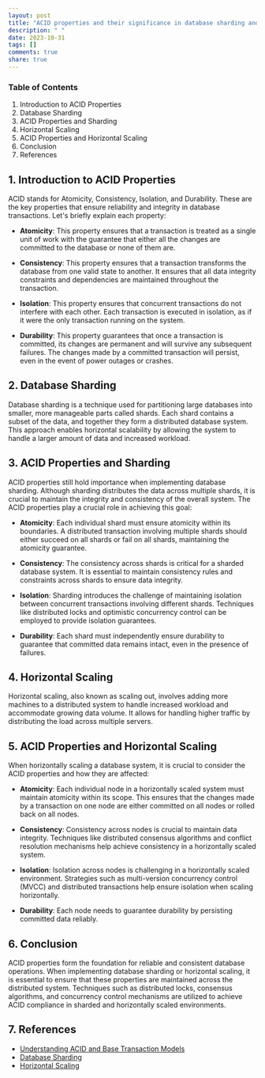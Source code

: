 ```yaml
---
layout: post
title: "ACID properties and their significance in database sharding and horizontal scaling"
description: " "
date: 2023-10-31
tags: []
comments: true
share: true
---
```


### Table of Contents
1. Introduction to ACID Properties
2. Database Sharding
3. ACID Properties and Sharding
4. Horizontal Scaling
5. ACID Properties and Horizontal Scaling
6. Conclusion
7. References

## 1. Introduction to ACID Properties

ACID stands for Atomicity, Consistency, Isolation, and Durability. These are the key properties that ensure reliability and integrity in database transactions. Let's briefly explain each property:

- **Atomicity**: This property ensures that a transaction is treated as a single unit of work with the guarantee that either all the changes are committed to the database or none of them are.

- **Consistency**: This property ensures that a transaction transforms the database from one valid state to another. It ensures that all data integrity constraints and dependencies are maintained throughout the transaction.

- **Isolation**: This property ensures that concurrent transactions do not interfere with each other. Each transaction is executed in isolation, as if it were the only transaction running on the system.

- **Durability**: This property guarantees that once a transaction is committed, its changes are permanent and will survive any subsequent failures. The changes made by a committed transaction will persist, even in the event of power outages or crashes.

## 2. Database Sharding

Database sharding is a technique used for partitioning large databases into smaller, more manageable parts called shards. Each shard contains a subset of the data, and together they form a distributed database system. This approach enables horizontal scalability by allowing the system to handle a larger amount of data and increased workload.

## 3. ACID Properties and Sharding

ACID properties still hold importance when implementing database sharding. Although sharding distributes the data across multiple shards, it is crucial to maintain the integrity and consistency of the overall system. The ACID properties play a crucial role in achieving this goal:

- **Atomicity**: Each individual shard must ensure atomicity within its boundaries. A distributed transaction involving multiple shards should either succeed on all shards or fail on all shards, maintaining the atomicity guarantee.

- **Consistency**: The consistency across shards is critical for a sharded database system. It is essential to maintain consistency rules and constraints across shards to ensure data integrity.

- **Isolation**: Sharding introduces the challenge of maintaining isolation between concurrent transactions involving different shards. Techniques like distributed locks and optimistic concurrency control can be employed to provide isolation guarantees.

- **Durability**: Each shard must independently ensure durability to guarantee that committed data remains intact, even in the presence of failures.

## 4. Horizontal Scaling

Horizontal scaling, also known as scaling out, involves adding more machines to a distributed system to handle increased workload and accommodate growing data volume. It allows for handling higher traffic by distributing the load across multiple servers.

## 5. ACID Properties and Horizontal Scaling

When horizontally scaling a database system, it is crucial to consider the ACID properties and how they are affected:

- **Atomicity**: Each individual node in a horizontally scaled system must maintain atomicity within its scope. This ensures that the changes made by a transaction on one node are either committed on all nodes or rolled back on all nodes.

- **Consistency**: Consistency across nodes is crucial to maintain data integrity. Techniques like distributed consensus algorithms and conflict resolution mechanisms help achieve consistency in a horizontally scaled system.

- **Isolation**: Isolation across nodes is challenging in a horizontally scaled environment. Strategies such as multi-version concurrency control (MVCC) and distributed transactions help ensure isolation when scaling horizontally.

- **Durability**: Each node needs to guarantee durability by persisting committed data reliably.

## 6. Conclusion

ACID properties form the foundation for reliable and consistent database operations. When implementing database sharding or horizontal scaling, it is essential to ensure that these properties are maintained across the distributed system. Techniques such as distributed locks, consensus algorithms, and concurrency control mechanisms are utilized to achieve ACID compliance in sharded and horizontally scaled environments.

## 7. References

- [Understanding ACID and Base Transaction Models](https://www.oracle.com/database/technologies/understanding-transactions.html)
- [Database Sharding](https://en.wikipedia.org/wiki/Shard_(database_architecture))
- [Horizontal Scaling](https://www.ibm.com/cloud/learn/horizontal-scaling)